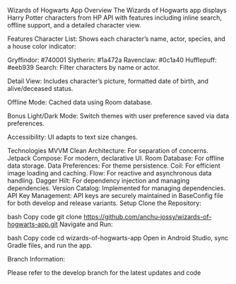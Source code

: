 Wizards of Hogwarts App
Overview
The Wizards of Hogwarts app displays Harry Potter characters from HP API with features including inline search, offline support, and a detailed character view.

Features
Character List: Shows each character’s name, actor, species, and a house color indicator:

Gryffindor: #740001
Slytherin: #1a472a
Ravenclaw: #0c1a40
Hufflepuff: #eeb939
Search: Filter characters by name or actor.

Detail View: Includes character’s picture, formatted date of birth, and alive/deceased status.

Offline Mode: Cached data using Room database.

Bonus
Light/Dark Mode: Switch themes with user preference saved via data preferences.

Accessibility: UI adapts to text size changes.

Technologies
MVVM Clean Architecture: For separation of concerns.
Jetpack Compose: For modern, declarative UI.
Room Database: For offline data storage.
Data Preferences: For theme persistence.
Coil: For efficient image loading and caching.
Flow: For reactive and asynchronous data handling.
Dagger Hilt: For dependency injection and managing dependencies.
Version Catalog: Implemented for managing dependencies.
API Key Management: API keys are securely maintained in BaseConfig file for both develop and release variants.
Setup
Clone the Repository:

bash
Copy code
git clone https://github.com/anchu-jossy/wizards-of-hogwarts-app.git
Navigate and Run:

bash
Copy code
cd wizards-of-hogwarts-app
Open in Android Studio, sync Gradle files, and run the app.

Branch Information:

Please refer to the develop branch for the latest updates and code
